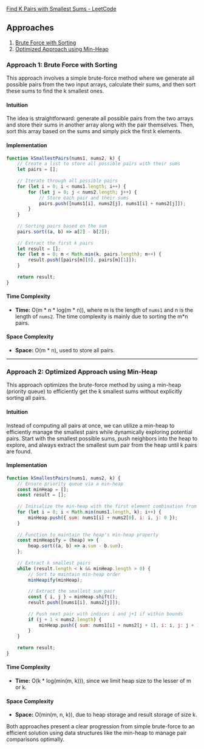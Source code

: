 [Find K Pairs with Smallest Sums - LeetCode](https://leetcode.com/problems/find-k-pairs-with-smallest-sums/)

## Approaches
1. [Brute Force with Sorting](#approach-1-brute-force-with-sorting)
2. [Optimized Approach using Min-Heap](#approach-2-optimized-approach-using-min-heap)

### Approach 1: Brute Force with Sorting
This approach involves a simple brute-force method where we generate all possible pairs from the two input arrays, calculate their sums, and then sort these sums to find the k smallest ones.

#### Intuition
The idea is straightforward: generate all possible pairs from the two arrays and store their sums in another array along with the pair themselves. Then, sort this array based on the sums and simply pick the first k elements.

#### Implementation
```javascript
function kSmallestPairs(nums1, nums2, k) {
    // Create a list to store all possible pairs with their sums
    let pairs = [];
    
    // Iterate through all possible pairs
    for (let i = 0; i < nums1.length; i++) {
        for (let j = 0; j < nums2.length; j++) {
            // Store each pair and their sums
            pairs.push([nums1[i], nums2[j], nums1[i] + nums2[j]]);
        }
    }
    
    // Sorting pairs based on the sum
    pairs.sort((a, b) => a[2] - b[2]);
    
    // Extract the first k pairs
    let result = [];
    for (let m = 0; m < Math.min(k, pairs.length); m++) {
        result.push([pairs[m][0], pairs[m][1]]);
    }
    
    return result;
}
```

#### Time Complexity
- **Time:** O(m * n * log(m * n)), where m is the length of `nums1` and n is the length of `nums2`. The time complexity is mainly due to sorting the m*n pairs.
  
#### Space Complexity
- **Space:** O(m * n), used to store all pairs.

---

### Approach 2: Optimized Approach using Min-Heap
This approach optimizes the brute-force method by using a min-heap (priority queue) to efficiently get the k smallest sums without explicitly sorting all pairs.

#### Intuition
Instead of computing all pairs at once, we can utilize a min-heap to efficiently manage the smallest pairs while dynamically exploring potential pairs. Start with the smallest possible sums, push neighbors into the heap to explore, and always extract the smallest sum pair from the heap until k pairs are found.

#### Implementation
```javascript
function kSmallestPairs(nums1, nums2, k) {
    // Ensure priority queue via a min-heap
    const minHeap = [];
    const result = [];
    
    // Initialize the min-heap with the first element combination from nums1 with the first element in nums2
    for (let i = 0; i < Math.min(nums1.length, k); i++) {
        minHeap.push({ sum: nums1[i] + nums2[0], i: i, j: 0 });
    }
    
    // Function to maintain the heap's min-heap property
    const minHeapify = (heap) => {
        heap.sort((a, b) => a.sum - b.sum);
    };
    
    // Extract k smallest pairs
    while (result.length < k && minHeap.length > 0) {
        // Sort to maintain min-heap order
        minHeapify(minHeap);
        
        // Extract the smallest sum pair
        const { i, j } = minHeap.shift();
        result.push([nums1[i], nums2[j]]);
        
        // Push next pair with indices i and j+1 if within bounds
        if (j + 1 < nums2.length) {
            minHeap.push({ sum: nums1[i] + nums2[j + 1], i: i, j: j + 1 });
        }
    }
    
    return result;
}
```

#### Time Complexity
- **Time:** O(k * log(min(m, k))), since we limit heap size to the lesser of m or k.

#### Space Complexity
- **Space:** O(min(m, n, k)), due to heap storage and result storage of size k. 

Both approaches present a clear progression from simple brute-force to an efficient solution using data structures like the min-heap to manage pair comparisons optimally.

